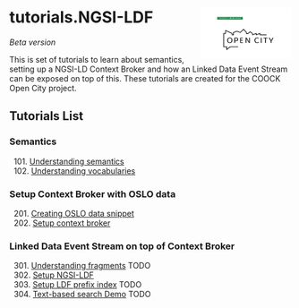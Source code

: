 # tutorials.NGSI-LDF <img src="https://github.com/brechtvdv/tutorials.NGSI-LDF/raw/master/OpenStad_logo_black_L.png" align="right" width="162">
_Beta version_

This is set of tutorials to learn about semantics, setting up a NGSI-LD Context Broker and how an Linked Data Event Stream can be exposed on top of this.
These tutorials are created for the COOCK Open City project.

## Tutorials List

### Semantics

&nbsp; 101. [Understanding semantics](https://github.com/brechtvdv/tutorials.NGSI-LDF/blob/master/tutorials.Understanding-Semantics.md)<br/>
&nbsp; 102. [Understanding vocabularies](https://github.com/brechtvdv/tutorials.NGSI-LDF/blob/master/tutorials.Understanding-Vocabularies.md)<br/>

### Setup Context Broker with OSLO data

&nbsp; 201. [Creating OSLO data snippet](https://github.com/brechtvdv/tutorials.NGSI-LDF/blob/master/tutorials.Data-Snippet.md)<br/>
&nbsp; 202. [Setup context broker](https://github.com/brechtvdv/tutorials.NGSI-LDF/blob/master/tutorials.Setup-Context-Broker.md)<br/>

### Linked Data Event Stream on top of Context Broker

&nbsp; 301. [Understanding fragments](https://github.com/brechtvdv/tutorials.NGSI-LDF/blob/master/tutorials.Understanding-Fragments.md) TODO <br/> 
&nbsp; 302. [Setup NGSI-LDF](https://github.com/brechtvdv/tutorials.NGSI-LDF/blob/master/tutorials.Setup-NGSI-LDF.md)<br/>
&nbsp; 303. [Setup LDF prefix index](https://github.com/brechtvdv/tutorials.NGSI-LDF/blob/master/tutorials.Setup-LDF-Prefix-Index.md) TODO <br/> 
&nbsp; 304. [Text-based search Demo](https://github.com/brechtvdv/tutorials.NGSI-LDF/blob/master/tutorials.Text-Based-Search-Demo.md) TODO <br/> 


